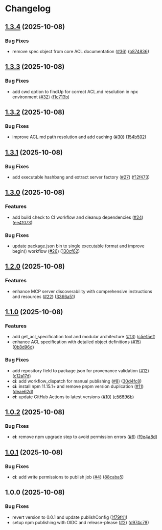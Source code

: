 # Changelog

## [1.3.4](https://github.com/lacolaco/acl/compare/v1.3.3...v1.3.4) (2025-10-08)


### Bug Fixes

* remove spec object from core ACL documentation ([#36](https://github.com/lacolaco/acl/issues/36)) ([b874836](https://github.com/lacolaco/acl/commit/b8748367021091c0d39f8a043464d1677f686582))

## [1.3.3](https://github.com/lacolaco/acl/compare/v1.3.2...v1.3.3) (2025-10-08)


### Bug Fixes

* add cwd option to findUp for correct ACL.md resolution in npx environment ([#32](https://github.com/lacolaco/acl/issues/32)) ([f1c713b](https://github.com/lacolaco/acl/commit/f1c713b6286b612ce3a76a6f0d38d7137042b093))

## [1.3.2](https://github.com/lacolaco/acl/compare/v1.3.1...v1.3.2) (2025-10-08)


### Bug Fixes

* improve ACL.md path resolution and add caching ([#30](https://github.com/lacolaco/acl/issues/30)) ([154b502](https://github.com/lacolaco/acl/commit/154b502f3605eb96f42c481778afabbafb13c79c))

## [1.3.1](https://github.com/lacolaco/acl/compare/v1.3.0...v1.3.1) (2025-10-08)


### Bug Fixes

* add executable hashbang and extract server factory ([#27](https://github.com/lacolaco/acl/issues/27)) ([f12f473](https://github.com/lacolaco/acl/commit/f12f47304680cf822b98bd4ccae9b0c61e53c75d))

## [1.3.0](https://github.com/lacolaco/acl/compare/v1.2.0...v1.3.0) (2025-10-08)


### Features

* add build check to CI workflow and cleanup dependencies ([#24](https://github.com/lacolaco/acl/issues/24)) ([ee41073](https://github.com/lacolaco/acl/commit/ee410734647488120a66a616bec4dd2155dc3e12))


### Bug Fixes

* update package.json bin to single executable format and improve begin() workflow ([#26](https://github.com/lacolaco/acl/issues/26)) ([130cf62](https://github.com/lacolaco/acl/commit/130cf62ecb074f5ca5a58d017aa5df5dd305d5ec))

## [1.2.0](https://github.com/lacolaco/acl/compare/v1.1.0...v1.2.0) (2025-10-08)


### Features

* enhance MCP server discoverability with comprehensive instructions and resources ([#22](https://github.com/lacolaco/acl/issues/22)) ([3366a51](https://github.com/lacolaco/acl/commit/3366a51ad00b0ddcf70ef6349839370cb00140fc))

## [1.1.0](https://github.com/lacolaco/acl/compare/v1.0.2...v1.1.0) (2025-10-08)


### Features

* add get_acl_specification tool and modular architecture ([#13](https://github.com/lacolaco/acl/issues/13)) ([c5e15ef](https://github.com/lacolaco/acl/commit/c5e15ef87df55bbadbc628079682155151a26f00))
* enhance ACL specification with detailed object definitions ([#15](https://github.com/lacolaco/acl/issues/15)) ([0b8d96d](https://github.com/lacolaco/acl/commit/0b8d96dbf800cadf7a9d4cc129e28a7f3117a40a))


### Bug Fixes

* add repository field to package.json for provenance validation ([#12](https://github.com/lacolaco/acl/issues/12)) ([c12a17d](https://github.com/lacolaco/acl/commit/c12a17dfc1ee8af24449f4c0ed4e63605f81a7eb))
* **ci:** add workflow_dispatch for manual publishing ([#8](https://github.com/lacolaco/acl/issues/8)) ([30d4fc8](https://github.com/lacolaco/acl/commit/30d4fc8acbb2086db6e785659b71cc74c9c16ea4))
* **ci:** install npm 11.15.1+ and remove pnpm version duplication ([#11](https://github.com/lacolaco/acl/issues/11)) ([deae62d](https://github.com/lacolaco/acl/commit/deae62dd70aa7803c07c5575ac2fb738eecc9454))
* **ci:** update GitHub Actions to latest versions ([#10](https://github.com/lacolaco/acl/issues/10)) ([c56696b](https://github.com/lacolaco/acl/commit/c56696b06fe5d36c4b5f110a0f725e4a9bc3ecf8))

## [1.0.2](https://github.com/lacolaco/acl/compare/v1.0.1...v1.0.2) (2025-10-08)


### Bug Fixes

* **ci:** remove npm upgrade step to avoid permission errors ([#6](https://github.com/lacolaco/acl/issues/6)) ([f9e4a8d](https://github.com/lacolaco/acl/commit/f9e4a8d5294fb99d8814e81a0ab7008ccc7ee42a))

## [1.0.1](https://github.com/lacolaco/acl/compare/v1.0.0...v1.0.1) (2025-10-08)


### Bug Fixes

* **ci:** add write permissions to publish job ([#4](https://github.com/lacolaco/acl/issues/4)) ([88caba5](https://github.com/lacolaco/acl/commit/88caba539469d46a0c68e3767499556d3feea5b8))

## 1.0.0 (2025-10-08)


### Bug Fixes

* revert version to 0.0.1 and update publishConfig ([1f79f41](https://github.com/lacolaco/acl/commit/1f79f4152828345a4a83eb50c1ad3f76e796dd1d))
* setup npm publishing with OIDC and release-please ([#2](https://github.com/lacolaco/acl/issues/2)) ([d974c78](https://github.com/lacolaco/acl/commit/d974c78a3b5603d2bfcec2c8c4d2cfadff6b1eb6))
